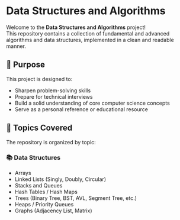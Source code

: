 # Data Structures and Algorithms

Welcome to the **Data Structures and Algorithms** project!  
This repository contains a collection of fundamental and advanced algorithms and data structures, implemented in a clean and readable manner.

## 🚀 Purpose

This project is designed to:
- Sharpen problem-solving skills
- Prepare for technical interviews
- Build a solid understanding of core computer science concepts
- Serve as a personal reference or educational resource

## 🧠 Topics Covered

The repository is organized by topic:

### 📚 Data Structures
- Arrays
- Linked Lists (Singly, Doubly, Circular)
- Stacks and Queues
- Hash Tables / Hash Maps
- Trees (Binary Tree, BST, AVL, Segment Tree, etc.)
- Heaps / Priority Queues
- Graphs (Adjacency List, Matrix)
